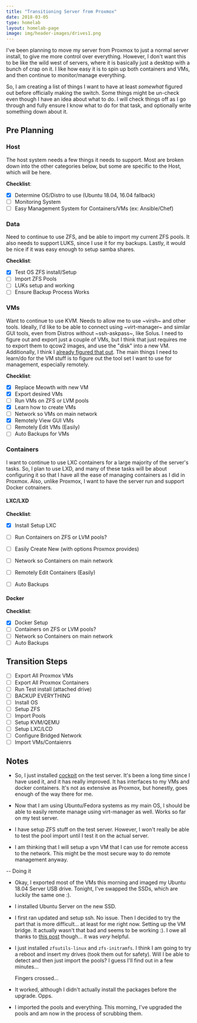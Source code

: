 ```yaml
---
title: "Transitioning Server from Proxmox"
date: 2018-03-05
type: homelab
layout: homelab-page
image: img/header-images/drives1.png
---
```


I've been planning to move my server from Proxmox to just a normal server
install, to give me more control over everything. However, I don't want this to
be like the wild west of servers, where it is basically just a desktop with a
bunch of crap on it. I like how easy it is to spin up both containers and VMs,
and then continue to monitor/manage everything. 

So, I am creating a list of things I want to have at least *somewhat* figured
out before officially making the switch. Some things might be un-check even
though I have an idea about what to do. I will check things off as I go through
and fully ensure I know what to do for that task, and optionally write something
down about it.

## Pre Planning

### Host

The host system needs a few things it needs to support. Most are
broken down into the other categories below, but some are specific to
the Host, which will be here.

**Checklist**:

- [X] Determine OS/Distro to use (Ubuntu 18.04, 16.04 fallback)
- [ ] Monitoring System
- [ ] Easy Management System for Containers/VMs (ex: Ansible/Chef)

### Data

Need to continue to use ZFS, and be able to import my current ZFS pools. It also
needs to support LUKS, since I use it for my backups. Lastly, it would be nice
if it was easy enough to setup samba shares.

**Checklist**:

- [X] Test OS ZFS install/Setup
- [ ] Import ZFS Pools
- [ ] LUKs setup and working
- [ ] Ensure Backup Process Works

### VMs

Want to continue to use KVM. Needs to allow me to use ~virsh~ and other tools.
Ideally, I'd like to be able to connect using ~virt-manager~ and similar GUI
tools, even from Distros without ~ssh-askpass~, like Solus. I need to figure out
and export just a couple of VMs, but I think that just requires me to export
them to qcow2 images, and use the "disk" into a new VM. Additionally, I think I
[already figured that
out](http://ryan.himmelwright.net/post/exporting-proxmox-vms/). The main things
I need to learn/do for the VM stuff is to figure out the tool set I want to use
for management, especially remotely.

**Checklist**:

- [X] Replace Meowth with new VM
- [X] Export desired VMs
- [ ] Run VMs on ZFS or LVM pools
- [X] Learn how to create VMs
- [ ] Network so VMs on main network
- [X] Remotely View GUI VMs
- [ ] Remotely Edit VMs (Easily)
- [ ] Auto Backups for VMs

### Containers

I want to continue to use LXC containers for a large majority of the server's
tasks. So, I plan to use LXD, and many of these tasks will be about configuring
it so that I have all the ease of managing containers as I did in Proxmox. Also,
unlike Proxmox, I want to have the server run and support Docker cotnainers.

#### LXC/LXD
**Checklist**:

- [X] Install Setup LXC
- [ ] Run Containers on ZFS or LVM pools?
- [ ] Easily Create New (with options Proxmox provides)
- [ ] Network so Containers on main network
- [ ] Remotely Edit Containers (Easily)
- [ ] Auto Backups 


#### Docker
**Checklist**:

- [X] Docker Setup
- [ ] Containers on ZFS or LVM pools?
- [ ] Network so Containers on main network
- [ ] Auto Backups

## Transition Steps

- [ ] Export All Proxmox VMs 
- [ ] Export All Proxmox Containers 
- [ ] Run Test install (attached drive) 
- [ ] BACKUP EVERYTHING
- [ ] Install OS 
- [ ] Setup ZFS 
- [ ] Import Pools 
- [ ] Setup KVM/QEMU 
- [ ] Setup LXC/LCD 
- [ ] Configure Bridged Network
- [ ] Import VMs/Contaienrs

## Notes

- So, I just installed [cockpit](http://cockpit-project.org/) on the
  test server. It's been a long time since I have used it, and it has
  really improved. It has interfaces to my VMs and docker
  containers. It's not as extensive as Proxmox, but honestly, goes
  enough of the way there for me.

- Now that I am using Ubuntu/Fedora systems as my main OS, I should be
  able to easily remote manage using virt-manager as well. Works so
  far on my test server.
  
- I have setup ZFS stuff on the test server. However, I won't really
  be able to test the pool import until I test it on the actual
  server. 
  
- I am thinking that I will setup a vpn VM that I can use for remote
  access to the network. This might be the most secure way to do
  remote management anyway.
    
-- Doing it

- Okay, I exported most of the VMs this morning and imaged my
Ubuntu 18.04 Server USB drive. Tonight, I've swapped the SSDs, which
are luckily the same one :).

- I installed Ubuntu Server on the new SSD.

- I first ran updated and setup ssh. No issue. Then I decided to try
  the part that is more difficult... at least for me right
  now. Setting up the VM bridge. It actually wasn't that bad and seems
  to be working :). I owe all thanks to [this
  post](https://www.linuxtechi.com/install-configure-kvm-ubuntu-18-04-server/)
  though... it was *very* helpful.
  
- I just installed `zfsutils-linux` and `zfs-initramfs`. I think I am
  going to try a reboot and insert my drives (took them out for
  safety). Will I be able to detect and then just import the pools? I
  guess I'll find out in a few minutes... 
  
  Fingers crossed...  
  
- It worked, although I didn't actually install the packages before
  the upgrade. Opps.
	
- I imported the pools and everything. This morning, I've upgraded the
  pools and am now in the process of scrubbing them.
